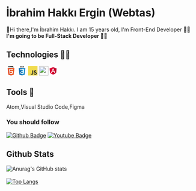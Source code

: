 # İbrahim Hakkı Ergin (Webtas)
👋Hi there,I'm İbrahim Hakkı. I am 15 years old, I'm Front-End Developer :man_technologist: <br>
**I'm going to be Full-Stack Developer 👨‍💻**
## Technologies 🧑‍💻
<img  width= 25 height= 25 src="https://raw.githubusercontent.com/github/explore/80688e429a7d4ef2fca1e82350fe8e3517d3494d/topics/html/html.png"> <img width= 25 height= 25 src="https://raw.githubusercontent.com/github/explore/80688e429a7d4ef2fca1e82350fe8e3517d3494d/topics/css/css.png"> <img width= 25 height= 25 src="https://raw.githubusercontent.com/github/explore/80688e429a7d4ef2fca1e82350fe8e3517d3494d/topics/javascript/javascript.png"> <img width= 25 height= 25 src="https://pbs.twimg.com/profile_images/1278691829135876097/I4HKOLJw_400x400.png"><img width= 25 height= 25 src="https://raw.githubusercontent.com/github/explore/80688e429a7d4ef2fca1e82350fe8e3517d3494d/topics/angular/angular.png"> 

## Tools 🧰
Atom,Visual Studio Code,Figma
### You should follow
[![Github Badge](https://img.shields.io/github/followers/06ergin06?style=social)](https://github.com/06ergin06)
[![Youtube Badge](https://img.shields.io/youtube/channel/subscribers/UCnu8zBv-6nGXLlxgsBYmksQ?style=social)](https://www.youtube.com/channel/UCnu8zBv-6nGXLlxgsBYmksQ/featured)
## Github Stats
![Anurag's GitHub stats](https://github-readme-stats.vercel.app/api?username=06ergin06&show_icons=true&theme=dark)
<br><br>
[![Top Langs](https://github-readme-stats.vercel.app/api/top-langs/?username=06ergin06&layout=compact&theme=dark)](https://github.com/anuraghazra/github-readme-stats)
